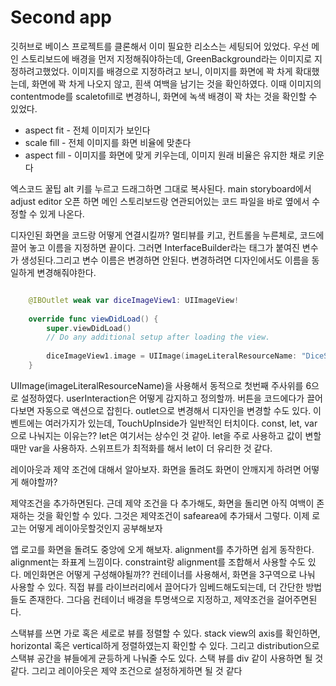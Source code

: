 #  Second app
깃허브로 베이스 프로젝트를 클론해서 이미 필요한 리소스는 세팅되어 있었다. 우선 메인 스토리보드에 배경을 먼저 지정해줘야하는데, GreenBackground라는 이미지로 지정하려고했었다. 이미지를 배경으로 지정하려고 보니, 이미지를 화면에 꽉 차게 확대했는데, 화면에 꽉 차게 나오지 않고, 흰색 여백을 남기는 것을 확인하였다. 이때 이미지의 contentmode를 scaletofill로 변경하니, 화면에 녹색 배경이 꽉 차는 것을 확인할 수 있었다.
* aspect fit - 전체 이미지가 보인다
* scale fill - 전체 이미지를 화면 비율에 맞춘다
* aspect fill - 이미지를 화면에 맞게 키우는데, 이미지 원래 비율은 유지한 채로 키운다

엑스코드 꿀팁 alt 키를 누르고 드래그하면 그대로 복사된다. main storyboard에서 adjust editor 오픈 하면 메인 스토리보드랑 연관되어있는 코드 파일을 바로 옆에서 수정할 수 있게 나온다. 

디자인된 화면을 코드랑 어떻게 연결시킬까? 멀티뷰를 키고, 컨트롤을 누른체로, 코드에 끌어 놓고 이름을 지정하면 끝이다. 그러면 InterfaceBuilder라는 태그가 붙여진 변수가 생성된다.그리고 변수 이름은 변경하면 안된다. 변경하려면 디자인에서도 이름을 동일하게 변경해줘야한다. 
```swift

    @IBOutlet weak var diceImageView1: UIImageView!
    
    override func viewDidLoad() {
        super.viewDidLoad()
        // Do any additional setup after loading the view.
        
        diceImageView1.image = UIImage(imageLiteralResourceName: "DiceSix")
    }
``` 
UIImage(imageLiteralResourceName)을 사용해서 동적으로 첫번째 주사위를 6으로 설정하였다. userInteraction은 어떻게 감지하고 정의할까. 버튼을 코드에다가 끌어다보면 자동으로 액션으로 잡힌다. outlet으로 변경해서 디자인을 변경할 수도 있다. 이벤트에는 여러가지가 있는데, TouchUpInside가 일반적인 터치이다. 
const, let, var 으로 나눠지는 이유는?? let은 여기서는 상수인 것 같아. let을 주로 사용하고 값이 변할때만 var을 사용하자. 스위프트가 최적화를 해서 let이 더 유리한 것 같다.

레이아웃과 제약 조건에 대해서 알아보자. 화면을 돌려도 화면이 안깨지게 하려면 어떻게 해야할까?

제약조건을 추가하면된다. 근데 제약 조건을 다 추가해도, 화면을 돌리면 아직 여백이 존재하는 것을 확인할 수 있다. 그것은 제약조건이 safearea에 추가돼서 그렇다. 이제 로고는 어떻게 레이아웃할것인지 공부해보자

앱 로고를 화면을 돌려도 중앙에 오게 해보자. alignment를 추가하면 쉽게 동작한다. alignment는 좌표계 느낌이다. constraint랑 alignment를 조합해서 사용할 수도 있다. 메인화면은 어떻게 구성해야될까?? 컨테이너를 사용해서, 화면을 3구역으로 나눠 사용할 수 있다. 직접 뷰를 라이브러리에서 끌어다가 임베드해도되는데, 더 간단한 방법들도 존재한다. 그다음 컨테이너 배경을 투명색으로 지정하고, 제약조건을 걸어주면된다. 

스택뷰를 쓰면 가로 혹은 세로로 뷰를 정렬할 수 있다. stack view의 axis를 확인하면, horizontal 혹은 vertical하게 정렬하였는지 확인할 수 있다. 그리고 distribution으로 스택뷰 공간을 뷰들에게 균등하게 나눠줄 수도 있다. 스택 뷰를 div 같이 사용하면 될 것 같다. 그리고 레이아웃은 제약 조건으로 설정하게하면 될 것 같다
